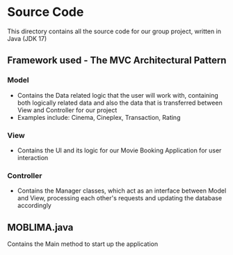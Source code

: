 # Source Code
This directory contains all the source code for our group project, written in Java (JDK 17)

## Framework used - The MVC Architectural Pattern

### Model
- Contains the Data related logic that the user will work with, containing both logically related data and also the data that is transferred between View and Controller for our project
- Examples include: Cinema, Cineplex, Transaction, Rating

### View
- Contains the UI and its logic for our Movie Booking Application for user interaction

### Controller
- Contains the Manager classes, which act as an interface between Model and View, processing each other's requests and updating the database accordingly

## MOBLIMA.java
Contains the Main method to start up the application

